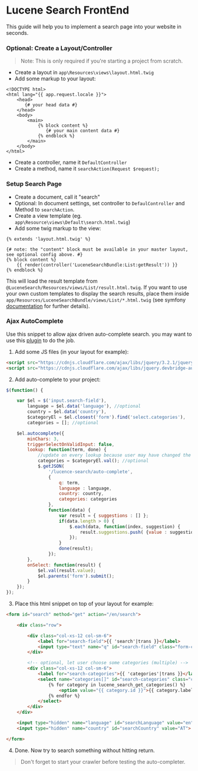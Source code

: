 # Lucene Search FrontEnd
This guide will help you to implement a search page into your website in seconds.

### Optional: Create a Layout/Controller
> Note: This is only required if you're starting a project from scratch.

- Create a layout in `app\Resources\views\layout.html.twig`
- Add some markup to your layout:

```twig
<!DOCTYPE html>
<html lang="{{ app.request.locale }}">
    <head>
       {# your head data #}
    </head>
    <body>
        <main>
            {% block content %}
               {# your main content data #}
            {% endblock %}
        </main>
    </body>
</html>
```
- Create a controller, name it `DefaultController`
- Create a method, name it `searchAction(Request $request);`

### Setup Search Page
- Create a document, call it "search"
- Optional: In document settings, set controller to `DefaulController` and Method to `searchAction`.
- Create a view template (eg. `app\Resource\views\Default\search.html.twig`)
- Add some twig markup to the view:

```twig
{% extends 'layout.html.twig' %}

{# note: the "content" block must be available in your master layout, see optional config above. #}
{% block content %}
    {{ render(controller('LuceneSearchBundle:List:getResult')) }}
{% endblock %}
```

This will load the result template from `@LuceneSearch/Resources/views/List/result.html.twig`.
If you want to use your own custom templates to display the search results, place them inside
`app/Resources/LuceneSearchBundle/views/List/*.html.twig` (see symfony [documentation](https://symfony.com/doc/current/templating/overriding.html) for further details).

### Ajax AutoComplete
Use this snippet to allow ajax driven auto-complete search. you may want to use this [plugin](https://github.com/devbridge/jQuery-Autocomplete) to do the job.

1. Add some JS files (in your layout for example):

```html
<script src="https://cdnjs.cloudflare.com/ajax/libs/jquery/3.2.1/jquery.min.js"></script>
<script src="https://cdnjs.cloudflare.com/ajax/libs/jquery.devbridge-autocomplete/1.4.1/jquery.autocomplete.min.js"></script>
```

2. Add auto-complete to your project:

```javascript
$(function() {

    var $el = $('input.search-field'),
        language = $el.data('language'), //optional
        country = $el.data('country'),
        $categoryEl = $el.closest('form').find('select.categories'),
        categories = []; //optional

    $el.autocomplete({
        minChars: 3,
        triggerSelectOnValidInput: false,
        lookup: function(term, done) {
            //update on every lookup because user may have changed the dropdown selection.
            categories = $categoryEl.val(); //optional
            $.getJSON(
                '/lucence-search/auto-complete',
                {
                    q: term,
                    language : language,
                    country: country,
                    categories: categories
                },
                function(data) {
                    var result = { suggestions : [] };
                    if(data.length > 0) {
                        $.each(data, function(index, suggestion) {
                            result.suggestions.push( {value : suggestion });
                        });
                    }
                    done(result);
                });
        },
        onSelect: function(result) {
            $el.val(result.value);
            $el.parents('form').submit();
        }
    });
});
```

3. Place this html snippet on top of your layout for example:

```html
<form id="search" method="get" action="/en/search">

    <div class="row">

        <div class="col-xs-12 col-sm-6">
            <label for="search-field">{{ 'search'|trans }}</label>
            <input type="text" name="q" id="search-field" class="form-control input-lg search-field" data-country="AT" data-language="en" placeholder="{{ 'search'|trans }}">
        </div>

        <!-- optional, let user choose some categories (multiple) -->
        <div class="col-xs-12 col-sm-6">
            <label for="search-categories">{{ 'categories'|trans }}</label>
            <select name="categories[]" id="search-categories" class="categories form-control" multiple>
                {% for category in lucene_search_get_categories() %}
                    <option value="{{ category.id }}">{{ category.label}}</option>
                {% endfor %}
            </select>
        </div>
    </div>

    <input type="hidden" name="language" id="searchLanguage" value="en">
    <input type="hidden" name="country" id="searchCountry" value="AT">

</form>
```

4. Done. Now try to search something without hitting return.

> Don't forget to start your crawler before testing the auto-completer.
